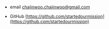
- email
chajinwoo.chajinwoo@gmail.com

* GitHub
[https://github.com/startedourmission](https://github.com/startedourmission)


